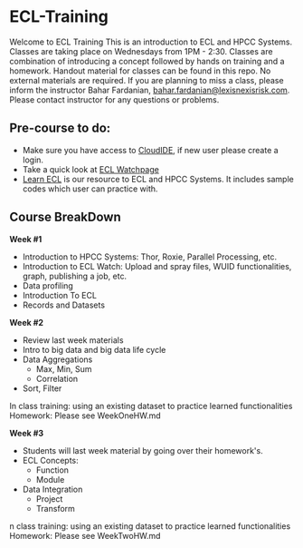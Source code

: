 # ECL-Training

Welcome to ECL Training
This is an introduction to ECL and HPCC Systems. Classes are taking place on Wednesdays from 1PM - 2:30. Classes are combination of introducing a concept followed by hands on training and a homework. Handout material for classes can be found in this repo. No external materials are required.
If you are planning to miss a class, please inform the instructor Bahar Fardanian, bahar.fardanian@lexisnexisrisk.com.
Please contact instructor for any questions or problems.

## Pre-course to do:

- Make sure you have access to [CloudIDE](https://ide.hpccsystems.com/), if new user please create a login.
- Take a quick look at [ECL Watchpage](http://play.hpccsystems.com:8010/#/stub/Main-DL/Activity)
- [Learn ECL](https://hpccsystems-solutions-lab.github.io/) is our resource to ECL and HPCC Systems. It includes sample codes which user can practice with.

## Course BreakDown

**Week #1**

- Introduction to HPCC Systems: Thor, Roxie, Parallel Processing, etc.
- Introduction to ECL Watch: Upload and spray files, WUID functionalities, graph, publishing a job, etc.
- Data profiling
- Introduction To ECL
- Records and Datasets

**Week #2**

- Review last week materials
- Intro to big data and big data life cycle
- Data Aggregations
  - Max, Min, Sum
  - Correlation
- Sort, Filter

In class training: using an existing dataset to practice learned functionalities
Homework: Please see WeekOneHW.md

**Week #3**

- Students will last week material by going over their homework's.
- ECL Concepts:
  - Function
  - Module
- Data Integration
  - Project
  - Transform

n class training: using an existing dataset to practice learned functionalities
Homework: Please see WeekTwoHW.md
